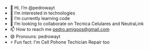 - 👋 Hi, I’m @pedrowayt
- 👀 I’m interested in technologies
- 🌱 I’m currently learning code
- 💞️ I’m looking to collaborate on Tecnica Celulares and NeutraLink
- 📫 How to reach me pedro.amigoos@gmail.com
- 😄 Pronouns: pedrowayt
- ⚡ Fun fact: I'm Cell Pohone Techician Repair too

<!---
pedrowayt/pedrowayt is a ✨ special ✨ repository because its `README.md` (this file) appears on your GitHub profile.
You can click the Preview link to take a look at your changes.
--->
